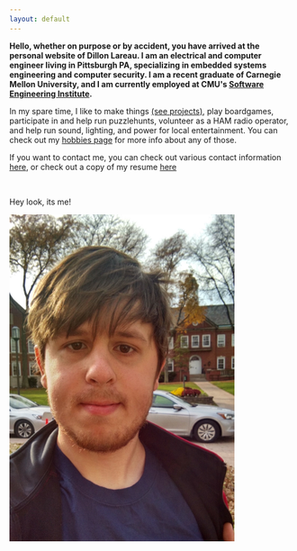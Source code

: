 ```yaml
---
layout: default
---
```


**Hello, whether on purpose or by accident,
you have arrived at the personal website of Dillon Lareau. 
I am an electrical and computer engineer living in Pittsburgh PA, 
specializing in embedded systems engineering and computer security.
I am a recent graduate of Carnegie Mellon University, 
and I am currently employed at CMU's [Software Engineering Institute](http://www.cert.org/).**

In my spare time, I like to make things [(see projects)](/projects), play boardgames, 
participate in and help run puzzlehunts, volunteer as a HAM radio operator, 
and help run sound, lighting, and power for local entertainment. 
You can check out my [hobbies page](/hobbies) for more info about any of those.

If you want to contact me, you can check out various contact information [here](/contact),
or check out a copy of my resume [here](/resume/current.pdf)

<br>

Hey look, its me!

<img src="/assets/images/profile_pic.jpg" alt="Profile Picture" style="width: 400px;"/>

